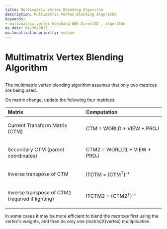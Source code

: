 ```yaml
---
title: Multimatrix Vertex Blending Algorithm
description: Multimatrix Vertex Blending Algorithm
keywords:
- multimatrix vertex blending WDK Direct3D , algorithm
ms.date: 04/20/2017
ms.localizationpriority: medium
---
```


# Multimatrix Vertex Blending Algorithm


## <span id="ddk_multimatrix_vertex_blending_algorithm_gg"></span><span id="DDK_MULTIMATRIX_VERTEX_BLENDING_ALGORITHM_GG"></span>


The multimatrix vertex blending algorithm assumes that only two matrices are being used.

On matrix change, update the following four matrices:

<table>
<colgroup>
<col width="50%" />
<col width="50%" />
</colgroup>
<thead>
<tr class="header">
<th align="left">Matrix</th>
<th align="left">Computation</th>
</tr>
</thead>
<tbody>
<tr class="odd">
<td align="left"><p>Current Transform Matrix (CTM)</p></td>
<td align="left"><p>CTM = WORLD * VIEW * PROJ</p></td>
</tr>
<tr class="even">
<td align="left"><p>Secondary CTM (parent coordinates)</p></td>
<td align="left"><p>CTM2 = WORLD1 * VIEW * PROJ</p></td>
</tr>
<tr class="odd">
<td align="left"><p>Inverse transpose of CTM</p></td>
<td align="left"><p>ITCTM = (CTM<sup>T</sup>)⁻¹</p></td>
</tr>
<tr class="even">
<td align="left"><p>Inverse transpose of CTM2 (required if lighting)</p></td>
<td align="left"><p>ITCTM2 = (CTM2<sup>T</sup>)⁻¹</p></td>
</tr>
</tbody>
</table>

 

In some cases it may be more efficient to blend the matrices first using the vertex's weights, and then do only one (matrix)X(vertex) multiplication.

 

 





